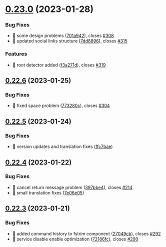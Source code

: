 # [0.23.0](https://github.com/oguzkaganeren/manjaro-starter/compare/v0.22.6...v0.23.0) (2023-01-28)


### Bug Fixes

* 🐛 some design problems ([701a942](https://github.com/oguzkaganeren/manjaro-starter/commit/701a942f30eef749cd563c5b0ea322868e288bd0)), closes [#308](https://github.com/oguzkaganeren/manjaro-starter/issues/308)
* 🐛 updated social links structure ([7dd8896](https://github.com/oguzkaganeren/manjaro-starter/commit/7dd8896ac3414e1c0f993828fd5e651732f506c7)), closes [#315](https://github.com/oguzkaganeren/manjaro-starter/issues/315)


### Features

* 🎸 root detector added ([f3a271d](https://github.com/oguzkaganeren/manjaro-starter/commit/f3a271d50579d566773866be5b4796416bed13f8)), closes [#319](https://github.com/oguzkaganeren/manjaro-starter/issues/319)



## [0.22.6](https://github.com/oguzkaganeren/manjaro-starter/compare/v0.22.5...v0.22.6) (2023-01-25)


### Bug Fixes

* 🐛 fixed space problem ([773280c](https://github.com/oguzkaganeren/manjaro-starter/commit/773280ca1d41e03709eb254588cfbc7286b3d319)), closes [#304](https://github.com/oguzkaganeren/manjaro-starter/issues/304)



## [0.22.5](https://github.com/oguzkaganeren/manjaro-starter/compare/v0.22.4...v0.22.5) (2023-01-24)


### Bug Fixes

* 🐛 version updates and translation fixes ([ffc7bae](https://github.com/oguzkaganeren/manjaro-starter/commit/ffc7bae655ef60472f73c5f2a41e259d8f0519d7))



## [0.22.4](https://github.com/oguzkaganeren/manjaro-starter/compare/v0.22.3...v0.22.4) (2023-01-22)


### Bug Fixes

* 🐛 cancel return message problem ([397bbe4](https://github.com/oguzkaganeren/manjaro-starter/commit/397bbe425ed35956e5b5821ae710570ebc2409f4)), closes [#214](https://github.com/oguzkaganeren/manjaro-starter/issues/214)
* 🐛 small translation fixes ([7e06e05](https://github.com/oguzkaganeren/manjaro-starter/commit/7e06e05f5283c52b764effa084506d13ac4a4c33))



## [0.22.3](https://github.com/oguzkaganeren/manjaro-starter/compare/v0.22.2...v0.22.3) (2023-01-21)


### Bug Fixes

* 🐛 added command history to fstrim component ([27049cb](https://github.com/oguzkaganeren/manjaro-starter/commit/27049cb42ee20f19389b5e5f4b648a51f7ad37d0)), closes [#292](https://github.com/oguzkaganeren/manjaro-starter/issues/292)
* 🐛 service disable enable optimization ([72186fc](https://github.com/oguzkaganeren/manjaro-starter/commit/72186fc82e8a1418cca12529364757fd17f40465)), closes [#290](https://github.com/oguzkaganeren/manjaro-starter/issues/290)



